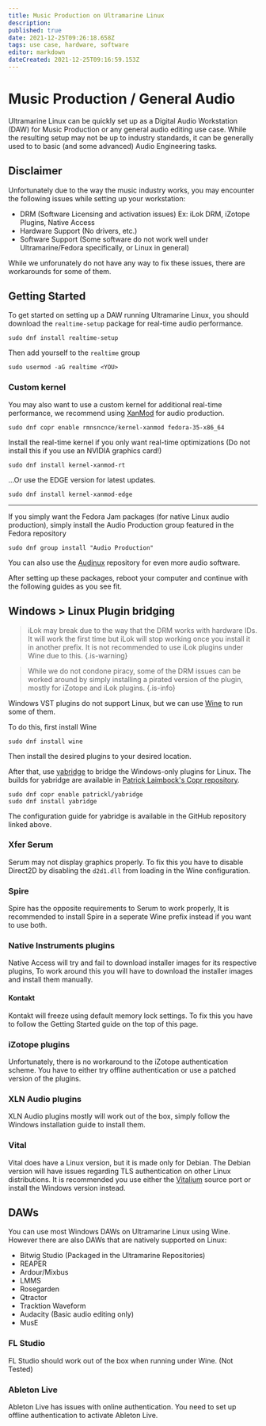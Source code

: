 ```yaml
---
title: Music Production on Ultramarine Linux
description: 
published: true
date: 2021-12-25T09:26:18.658Z
tags: use case, hardware, software
editor: markdown
dateCreated: 2021-12-25T09:16:59.153Z
---
```


# Music Production / General Audio
Ultramarine Linux can be quickly set up as a Digital Audio Workstation (DAW) for Music Production or any general audio editing use case. While the resulting setup may not be up to industry standards, it can be generally used to to basic (and some advanced) Audio Engineering tasks.


## Disclaimer
Unfortunately due to the way the music industry works, you may encounter the following issues while setting up your workstation:

- DRM (Software Licensing and activation issues) Ex: iLok DRM, iZotope Plugins, Native Access
- Hardware Support (No drivers, etc.)
- Software Support (Some software do not work well under Ultramarine/Fedora specifically, or Linux in general)

While we unforunately do not have any way to fix these issues, there are workarounds for some of them.

## Getting Started

To get started on setting up a DAW running Ultramarine Linux, you should download the `realtime-setup` package for real-time audio performance.
```
sudo dnf install realtime-setup
```
Then add yourself to the `realtime` group
```
sudo usermod -aG realtime <YOU>
```
### Custom kernel
You may also want to use a custom kernel for additional real-time performance, we recommend using [XanMod](https://xanmod.org/) for audio production.
```
sudo dnf copr enable rmnsncnce/kernel-xanmod fedora-35-x86_64
```

Install the real-time kernel if you only want real-time optimizations (Do not install this if you use an NVIDIA graphics card!)
```
sudo dnf install kernel-xanmod-rt
```
...Or use the EDGE version for latest updates.
```
sudo dnf install kernel-xanmod-edge
```


---

If you simply want the Fedora Jam packages (for native Linux audio production), simply install the Audio Production group featured in the Fedora repository
```
sudo dnf group install "Audio Production"
```

You can also use the [Audinux](https://copr.fedorainfracloud.org/coprs/ycollet/audinux) repository for even more audio software.

After setting up these packages, reboot your computer and continue with the following guides as you see fit.

## Windows > Linux Plugin bridging
> iLok may break due to the way that the DRM works with hardware IDs. It will work the first time but iLok will stop working once you install it in another prefix. It is not recommended to use iLok plugins under Wine due to this.
{.is-warning}

> While we do not condone piracy, some of the DRM issues can be worked around by simply installing a pirated version of the plugin, mostly for iZotope and iLok plugins.
{.is-info}


Windows VST plugins do not support Linux, but we can use [Wine](https://en.wikipedia.org/wiki/Wine_(software)) to run some of them.

To do this, first install Wine
```
sudo dnf install wine
```
Then install the desired plugins to your desired location.

After that, use [yabridge](https://github.com/robbert-vdh/yabridge) to bridge the Windows-only plugins for Linux. The builds for yabridge are available in [Patrick Laimbock's Copr repository](https://copr.fedorainfracloud.org/coprs/patrickl/yabridge/).
```
sudo dnf copr enable patrickl/yabridge
sudo dnf install yabridge
```

The configuration guide for yabridge is available in the GitHub repository linked above.

### Xfer Serum
Serum may not display graphics properly. To fix this you have to disable Direct2D by disabling the `d2d1.dll` from loading in the Wine configuration.

### Spire
Spire has the opposite requirements to Serum to work properly, It is recommended to install Spire in a seperate Wine prefix instead if you want to use both.

### Native Instruments plugins
Native Access will try and fail to download installer images for its respective plugins, To work around this you will have to download the installer images and install them manually.
#### Kontakt
Kontakt will freeze using default memory lock settings. To fix this you have to follow the Getting Started guide on the top of this page.

### iZotope plugins
Unfortunately, there is no workaround to the iZotope authentication scheme. You have to either try offline authentication or use a patched version of the plugins.

### XLN Audio plugins
XLN Audio plugins mostly will work out of the box, simply follow the Windows installation guide to install them.

### Vital
Vital does have a Linux version, but it is made only for Debian. The Debian version will have issues regarding TLS authentication on other Linux distributions. It is recommended you use either the [Vitalium](https://github.com/DISTRHO/DISTRHO-Ports/tree/master/ports/vitalium) source port or install the Windows version instead.

## DAWs
You can use most Windows DAWs on Ultramarine Linux using Wine. However there are also DAWs that are natively supported on Linux:
- Bitwig Studio (Packaged in the Ultramarine Repositories)
- REAPER
- Ardour/Mixbus
- LMMS
- Rosegarden
- Qtractor
- Tracktion Waveform
- Audacity (Basic audio editing only)
- MusE

### FL Studio
FL Studio should work out of the box when running under Wine. (Not Tested)

### Ableton Live
Ableton Live has issues with online authentication. You need to set up offline authentication to activate Ableton Live.

